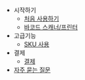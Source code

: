 - 시작하기
  - [처음 사용하기](/getting-started.md)
  - [바코드 스캐너/프린터](/device.md)
- 고급기능
  - [SKU 사용](/sku.md)
- 결제
  - [결제](/payment.md)
- [자주 묻는 질문](faq.md)
